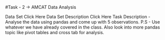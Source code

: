 #Task - 2 -> AMCAT Data Analysis

Data Set Click Here
Data Set Description Click Here
Task Description - Analyse the data using pandas and come up with 5 observations.
P.S - Use whatever we have already covered in the class. Also look into more pandas topic like pivot tables and cross tab for analysis.

